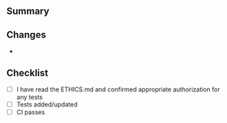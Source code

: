 ## Summary

<!-- Describe the purpose of this PR and high-level changes -->

## Changes

-

## Checklist

- [ ] I have read the ETHICS.md and confirmed appropriate authorization for any tests
- [ ] Tests added/updated
- [ ] CI passes
